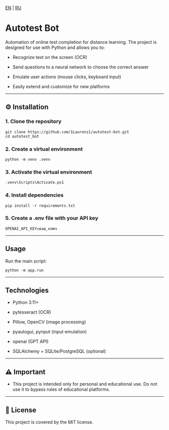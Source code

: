 [EN](README_EN.md) | [RU](README_RU.md)

# Autotest Bot

Automation of online test completion for distance learning.
The project is designed for use with Python and allows you to:

- Recognize text on the screen (OCR)

- Send questions to a neural network to choose the correct answer

- Emulate user actions (mouse clicks, keyboard input)

- Easily extend and customize for new platforms

---

## ⚙️ Installation

### 1. Clone the repository

    git clone https://github.com/1Laurenz1/autotest-bot.git
    cd autotest_bot

### 2. Create a virtual environment
    
    python -m venv .venv

### 3. Activate the virtual environment

    .venv\Scripts\Activate.ps1

### 4. Install dependencies

    pip install -r requirements.txt

### 5. Create a .env file with your API key

    OPENAI_API_KEY=ваш_ключ

---

## Usage

Run the main script:

    python -m app.run

---

## Technologies

- Python 3.11+

- pytesseract (OCR)

- Pillow, OpenCV (image processing)

- pyautogui, pynput (input emulation)

- openai (GPT API)

- SQLAlchemy + SQLite/PostgreSQL (optional)

---

## ⚠️ Important

- This project is intended only for personal and educational use.
Do not use it to bypass rules of educational platforms.

---

## 📄 License

This project is covered by the MIT license.